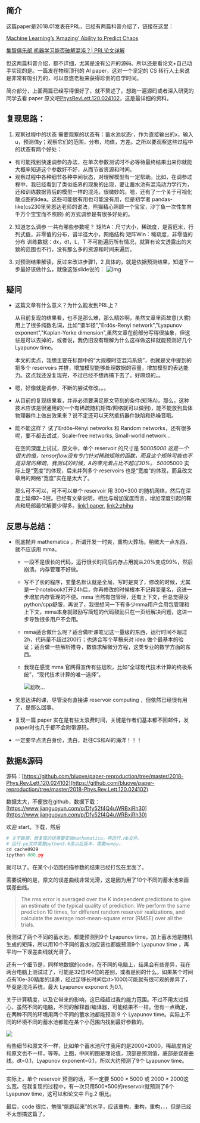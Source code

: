## 简介

这篇paper是2018.01发表在PRL，已经有两篇科普介绍了，链接在这里：

[Machine Learning’s ‘Amazing’ Ability to Predict Chaos](https://www.quantamagazine.org/machine-learnings-amazing-ability-to-predict-chaos-20180418/)

[集智俱乐部 机器学习能否破解混沌？| PRL论文详解](http://wemedia.ifeng.com/63712603/wemedia.shtml)

但这两篇科普介绍，都不详细，尤其是没有公开的源码。所以还是看论文+自己动手实现的是。一篇发在物理顶刊的 AI paper，这对一个坚定的 CS 转行人士来说是非常有吸引力的，可以忽悠老板来获得珍贵的自学时间。


简介部分，上面两篇已经写得很好了，就不赘述了。想跑一遍源码或者深入研究的同学去看 paper 原文吧[PhysRevLett.120.024102](https://journals.aps.org/prl/abstract/10.1103/PhysRevLett.120.024102)，这是最详细的资料。


## 复现思路：

1. 观察过程中的状态
    需要观察的状态有：蓄水池状态r，作为直接输出的x，输入u，预测值y；观察它们的范围，分布，均值，方差。之所以要观察这些过程中的状态有两个好处：
* 有可能找到快速调参的办法，在单次参数测试时不必等待最终结果出来你就能大概率知道这个参数好不好，从而节省资源和时间。
* 观察过程中各种细节各种中间状态，对理解模型有一定帮助。比如，在调参过程中，我已经看到了类似临界的现象的出现，要让蓄水池有混沌动力学行为，还和训练数据背后的模型一样的混沌，很微妙的。嗯，还有了一个关于可视化散点图的idea。这些可能很有用也可能没有用，但是初学者 pandas-like(cs230里吴恩达老师的说法，熊猫精心照顾一个宝宝，沙丁鱼一次性生育千万个宝宝而不照顾) 的方式调参是有很多好处的。


2. 知道怎么调参
一共有哪些参数呢？
矩阵A：尺寸大小，稀疏度，是否厄米，行列式值，非零值的分布，谱半径大小，网络结构
矩阵Win：稀疏度，非零值的分布
训练数据：dx，dt，L，T
不可能遍历所有情况，就算有论文透露出的大致的范围也不行，没有那么多的资源和时间来遍历。

3. 对预测结果解读，反过来改进步骤1，2
具体的，就是依据预测结果，知道下一步最好该做什么，就像这张slide说的：
![img](.\img\Snipaste_2018-09-26_19-38-10.png)


## 疑问

* 这篇文章有什么意义？为什么能发到PRL上？

    从目前复现的结果看，也不是那么难，那么精妙啊，虽然文章里面故意(大雾)用上了很多纯数名词，比如"谱半径","Erdös-Renyi network","Lyapunov exponent","Kaplan-Yorke dimension",虽然文章在前部分写得很抽象，但这些是可以去掉的，或者说，我仍旧没有理解为什么这样做这样就能预测好几个 Lyapunov time。

    本文的卖点，我想主要在标题中的“大规模时空混沌系统”，也就是文中提到的把多个 reservoirs 并排，增加模型能够处理数据的容量，增加模型的表达能力。这点我还没复现完，不过已经不想再搞下去了。好麻烦的。。

* 嗯，好像就是调参，不断的尝试修改。。。


* 从目前的复现结果看，并非必须要满足原文苛刻的条件(矩阵A)。那么，这种技术应该是很通用的(一个有稀疏随机矩阵/网络就可以做到)，能不能放到具体物理器件上做出效果来？说不定还可以天然抵抗器件缺陷和热噪音哦。

* 能不能这样？
    试了Erdős–Rényi networks 和 Random networks，还有很多呢，要不都去试试，Scale-free networks, Small-world network...

    在空间深度上试试，原文中，单个 reservoir 的尺寸是 5000*5000 这是一个很大的值，tensorflow没有专门针对稀疏矩阵的函数，而且这个矩阵可能也不是非常的稀疏，我测试的时候，A的零元素占比不超过30%。
    5000*5000 实际上是“宽度”的体现，后来并列多个 reservoirs 也是“宽度”的体现，而且改文章用的网络“宽度”实在是太大了。

    那么可不可以，可不可以单个 reservoir 用 300*300 的随机网络，然后在深度上延伸2~3层。已经有文章说明，相比与增加宽度而言，增加深度引起的鞍点和局部最优解要少得多。[link1:paper](https://www.semanticscholar.org/paper/Trivializing-The-Energy-Landscape-Of-Deep-Networks-Chaudhari-Soatto/4a8781c42be9df57e284f7ad471ccf70a25d5d95/pdf), [link2:zhihu](https://zhuanlan.zhihu.com/p/22067439)

    

## 反思与总结：

* 彻底抛弃 mathematica ，所谓开发一时爽，重构火葬场。稍微大一点东西，就不应该用 mma。

    - 一段不是很长的代码，运行很长时间后内存占用就从20%变成99%，然后崩溃。内存管理不好做。

    - 写不了长的程序，变量名默认就是全局，写时是爽了，修改的时候，尤其是一个notebook打开24h后，你再修改的时候根本不记得变量名，这进一步增加内存管理的不便。mma 当然有包管理，还有上下文，但总觉得没python/cpp舒服，再说了，我很想问一下有多少mma用户会用包管理和上下文，mma本身就鼓励写简短的代码鼓励只在一页纸解决问题，这进一步导致很多用户不会用。

    - mma适合做什么呢？适合做听课笔记这一量级的东西，运行时间不超过2h，代码量不超过200行；也适合写个草稿来对 idea 做个最基本的验证；适合做一些解析推导，数值求解微分方程，这类专业的数学方面的东西。

    - 我现在感觉 mma 官网得宣传有些尬吹，比如“全球现代技术计算的终极系统”，“现代技术计算的唯一选择”。

      ![尬吹...](./img/Snipaste_2018-10-24_16-09-39.png)


* 吴恩达讲的课，尽管没有直接讲 reservoir computing ，但依然已经很有用了，是那么回事。

* 复现一篇 paper 实在是有些太浪费时间，关键是作者们基本都不回邮件，发paper时也几乎都不会附带源码。

* 一定要早点洗白身份，洗白，赴往CS和AI的海洋！！！

## 数据&源码
源码：[https://github.com/bluove/paper-reproduction/tree/master/2018-Phys.Rev.Lett.120.024102](https://github.com/bluove/paper-reproduction/tree/master/2018-Phys.Rev.Lett.120.024102)

数据太大，不便放在github，数据下载：[https://www.jianguoyun.com/p/Dfy52f4Q4uWRBxiRh30](https://www.jianguoyun.com/p/Dfy52f4Q4uWRBxiRh30)

欢迎 start。下载，然后

```python
# 关于数据，想复现的话需要安装mathematica，再运行.nb文件。
# 运行.py文件需要python3.6及以后版本，需要numpy。
cd cache0929
ipython 000.py
```

就可以了。在某个小范围扫描参数的结果已经打包在里面了。

需要说明的是，原文的误差曲线非常光滑，这是因为用了10个不同的蓄水池来画误差曲线。

> The rms error is averaged over the K independent predictions to give an estimate of the typical quality of prediction. We perform the same prediction 10 times, for different random reservoir realizations, and calculate the average root-mean-square error (RMSE) over all the trials.

我测试了两个不同的蓄水池，都能预测到9个 Lyapunov time，加上蓄水池是随机生成的矩阵，所以用10个不同的蓄水池应该也都能预测9个 Lyapunov time ，再平均一下误差曲线就光滑了。

还有一个细节是，同样地数据的code，在不同的电脑上，结果会有些差异，我在两台电脑上测试过了，可能是32位/64位的差别，或者是别的什么。如果某个时间点有10e-30精度的误差，经过足够长时间后(t>1000)可能就有很可观的差异了，毕竟是混沌系统，最大 Lyapunov exponent 为0.1。

关于计算精度，以及它带来的影响，这已经超过我的能力范围。不过不用太过担心，虽然不同的电脑，不同的解释器/编译器，可能结果不一样。但有一点确定，在两种不同的环境用两个不同的蓄水池都能预测 9 个 Lyapunov time。实际上不同的环境不同的蓄水池都能在某个小范围内找到最好参数的。

![](./img/T1=95000,hp_a[56],hp_win[68],beta[0]=(0.004355556,0.010303030,0.000000000)-A1Win1-reinit95000-dev1count=900.jpg)

有些细节和原文不一样，比如单个蓄水池尺寸我用的是2000*2000，稀疏度肯定和原文也不一样，等等。上图，中间的图是理论值，顶部是预测值，底部是误差曲线。dt=0.1，Lyapunov exponent=0.1，所以大约预测了9个 Lyapunov time。


---
实际上，单个 reservoir 预测的话，不一定要 5000 * 5000 或 2000 * 2000这么宽。在我复现的过程中，有一次只用500*500的reservoir就预测了6个 Lyapunov time，这可以和论文中 Fig.2 相比。

最后，code 很烂，勉强“能跑起来”的水平，应该重构，重构，重构，，，但是已经不太想搞这篇了。



